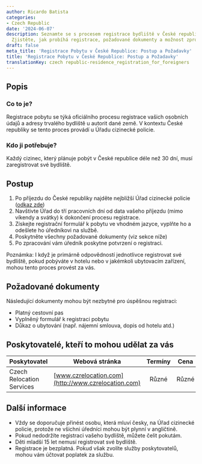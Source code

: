 ```yaml
---
author: Ricardo Batista
categories:
- Czech Republic
date: '2024-06-07'
description: Seznamte se s procesem registrace bydliště v České republice pro cizince.
  Zjistěte, jak probíhá registrace, požadované dokumenty a možnost zprostředkovatelů.
draft: false
meta_title: 'Registrace Pobytu v České Republice: Postup a Požadavky'
title: 'Registrace Pobytu v České Republice: Postup a Požadavky'
translationKey: czech republic-residence_registration_for_foreigners
---
```



## Popis
### Co to je?
Registrace pobytu se týká oficiálního procesu registrace vašich osobních údajů a adresy trvalého bydliště u autorit dané země. V kontextu České republiky se tento proces provádí u Úřadu cizinecké policie.

### Kdo ji potřebuje?
Každý cizinec, který plánuje pobýt v České republice déle než 30 dní, musí zaregistrovat své bydliště.

## Postup

1. Po příjezdu do České republiky najděte nejbližší Úřad cizinecké policie ([odkaz zde](https://www.mvcr.cz/mvcren/article/contacts-foreign-police.aspx))
2. Navštivte Úřad do tří pracovních dní od data vašeho příjezdu (mimo víkendy a svátky) k dokončení procesu registrace.
3. Získejte registrační formulář k pobytu ve vhodném jazyce, vyplňte ho a odešlete ho úředníkovi na službě.
4. Poskytněte všechny požadované dokumenty (viz sekce níže)
5. Po zpracování vám úředník poskytne potvrzení o registraci.

Poznámka: I když je primárně odpovědností jednotlivce registrovat své bydliště, pokud pobýváte v hotelu nebo v jakémkoli ubytovacím zařízení, mohou tento proces provést za vás.

## Požadované dokumenty
Následující dokumenty mohou být nezbytné pro úspěšnou registraci:

- Platný cestovní pas
- Vyplněný formulář k registraci pobytu
- Důkaz o ubytování (např. nájemní smlouva, dopis od hotelu atd.)

## Poskytovatelé, kteří to mohou udělat za vás

| Poskytovatel    |     Webová stránka     |     Termíny    |       Cena      |
| --------------- | --------------- |  :-------------: | :-------------: |
| Czech Relocation Services      |  [www.czrelocation.com](http://www.czrelocation.com)       |      Různé      |        Různé       |

## Další informace
- Vždy se doporučuje přinést osobu, která mluví česky, na Úřad cizinecké policie, protože ne všichni úředníci mohou být plynní v angličtině.
- Pokud nedodržíte registraci vašeho bydliště, můžete čelit pokutám.
- Děti mladší 15 let nemusí registrovat své bydliště.
- Registrace je bezplatná. Pokud však zvolíte služby poskytovatelů, mohou vám účtovat poplatek za službu.